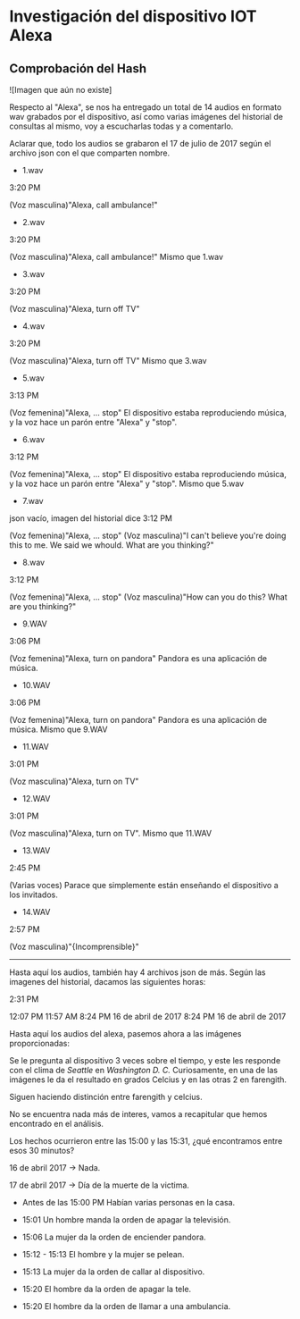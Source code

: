 # Investigación del dispositivo IOT Alexa

## Comprobación del Hash

![Imagen que aún no existe]

Respecto al "Alexa", se nos ha entregado un total de 14 audios en formato wav grabados por el dispositivo, así como varias imágenes del historial de consultas al mismo, voy a escucharlas todas y a comentarlo.

Aclarar que, todo los audios se grabaron el 17 de julio de 2017 según el archivo json con el que comparten nombre.

- 1.wav

3:20 PM

(Voz masculina)"Alexa, call ambulance!"

- 2.wav

3:20 PM

(Voz masculina)"Alexa, call ambulance!" Mismo que 1.wav

- 3.wav

3:20 PM

(Voz masculina)"Alexa, turn off TV"

- 4.wav

3:20 PM

(Voz masculina)"Alexa, turn off TV" Mismo que 3.wav

- 5.wav

3:13 PM

(Voz femenina)"Alexa, ... stop" El dispositivo estaba reproduciendo música, y la voz hace un parón entre "Alexa" y "stop".

- 6.wav

3:12 PM

(Voz femenina)"Alexa, ... stop" El dispositivo estaba reproduciendo música, y la voz hace un parón entre "Alexa" y "stop". Mismo que 5.wav

- 7.wav

json vacío, imagen del historial dice 3:12 PM

(Voz femenina)"Alexa, ... stop"
(Voz masculina)"I can't believe you're doing this to me. We said we whould. What are you thinking?"

- 8.wav

3:12 PM

(Voz femenina)"Alexa, ... stop"
(Voz masculina)"How can you do this? What are you thinking?"

- 9.WAV

3:06 PM

(Voz femenina)"Alexa, turn on pandora" Pandora es una aplicación de música.

- 10.WAV

3:06 PM

(Voz femenina)"Alexa, turn on pandora" Pandora es una aplicación de música. Mismo que 9.WAV

- 11.WAV

3:01 PM

(Voz masculina)"Alexa, turn on TV"

- 12.WAV

3:01 PM

(Voz masculina)"Alexa, turn on TV". Mismo que 11.WAV

- 13.WAV

2:45 PM

(Varias voces) Parace que simplemente están enseñando el dispositivo a los invitados.

- 14.WAV

2:57 PM

(Voz masculina)"{Incomprensible}"

---

Hasta aquí los audios, también hay 4 archivos json de más. Según las imagenes del historial, dacamos las siguientes horas:

2:31 PM

12:07 PM
11:57 AM
8:24 PM 16 de abril de 2017
8:24 PM 16 de abril de 2017

Hasta aquí los audios del alexa, pasemos ahora a las imágenes proporcionadas:

Se le pregunta al dispositivo 3 veces sobre el tiempo, y este les responde con el clima de _Seattle_ en _Washington D. C._ Curiosamente, en una de las imágenes le da el resultado en grados Celcius y en las otras 2 en farengith.

Siguen haciendo distinción entre farengith y celcius.

No se encuentra nada más de interes, vamos a recapitular que hemos encontrado en el análisis.

Los hechos ocurrieron entre las 15:00 y las 15:31, ¿qué encontramos entre esos 30 minutos?

16 de abril 2017 -> Nada.

17 de abril 2017 -> Día de la muerte de la victima.

- Antes de las 15:00 PM
Habían varias personas en la casa.

- 15:01
Un hombre manda la orden de apagar la televisión.

- 15:06
La mujer da la orden de enciender pandora.

- 15:12 - 15:13
El hombre y la mujer se pelean.

- 15:13
La mujer da la orden de callar al dispositivo.

- 15:20
El hombre da la orden de apagar la tele.

- 15:20
El hombre da la orden de llamar a una ambulancia.